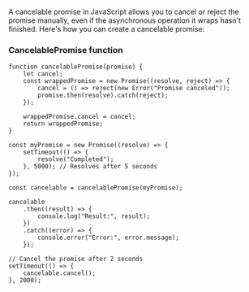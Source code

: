 A cancelable promise in JavaScript allows you to cancel or reject the promise manually, even if the asynchronous operation it wraps hasn't finished. Here's how you can create a cancelable promise:


### CancelablePromise function

```
function cancelablePromise(promise) {
    let cancel;
    const wrappedPromise = new Promise((resolve, reject) => {
        cancel = () => reject(new Error("Promise canceled"));
        promise.then(resolve).catch(reject);
    });

    wrappedPromise.cancel = cancel;
    return wrappedPromise;
}

```

```
const myPromise = new Promise((resolve) => {
    setTimeout(() => {
        resolve("Completed");
    }, 5000); // Resolves after 5 seconds
});

const cancelable = cancelablePromise(myPromise);

cancelable
    .then((result) => {
        console.log("Result:", result);
    })
    .catch((error) => {
        console.error("Error:", error.message);
    });

// Cancel the promise after 2 seconds
setTimeout(() => {
    cancelable.cancel();
}, 2000);

```
